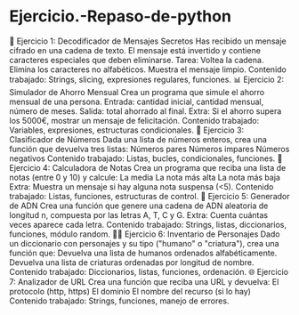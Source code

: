 # Ejercicio.-Repaso-de-python

🧩 Ejercicio 1: Decodificador de Mensajes Secretos
Has recibido un mensaje cifrado en una cadena de texto. El mensaje está invertido y contiene caracteres especiales que deben eliminarse.
Tarea:
Voltea la cadena.
Elimina los caracteres no alfabéticos.
Muestra el mensaje limpio.
Contenido trabajado: Strings, slicing, expresiones regulares, funciones.
📊 Ejercicio 2: Simulador de Ahorro Mensual
Crea un programa que simule el ahorro mensual de una persona.
Entrada: cantidad inicial, cantidad mensual, número de meses.
Salida: total ahorrado al final.
Extra: Si el ahorro supera los 5000€, mostrar un mensaje de felicitación.
Contenido trabajado: Variables, expresiones, estructuras condicionales.
🧠 Ejercicio 3: Clasificador de Números
Dada una lista de números enteros, crea una función que devuelva tres listas:
Números pares
Números impares
Números negativos
Contenido trabajado: Listas, bucles, condicionales, funciones.
🧮 Ejercicio 4: Calculadora de Notas
Crea un programa que reciba una lista de notas (entre 0 y 10) y calcule:
La media
La nota más alta
La nota más baja
Extra: Muestra un mensaje si hay alguna nota suspensa (<5).
Contenido trabajado: Listas, funciones, estructuras de control.
🧬 Ejercicio 5: Generador de ADN
Crea una función que genere una cadena de ADN aleatoria de longitud n, compuesta por las letras A, T, C y G.
Extra: Cuenta cuántas veces aparece cada letra.
Contenido trabajado: Strings, listas, diccionarios, funciones, módulo random.
🧙‍♀️ Ejercicio 6: Inventario de Personajes
Dado un diccionario con personajes y su tipo ("humano" o "criatura"), crea una función que:
Devuelva una lista de humanos ordenados alfabéticamente.
Devuelva una lista de criaturas ordenadas por longitud de nombre.
Contenido trabajado: Diccionarios, listas, funciones, ordenación.
🌐 Ejercicio 7: Analizador de URL
Crea una función que reciba una URL y devuelva:
El protocolo (http, https)
El dominio
El nombre del recurso (si lo hay)
Contenido trabajado: Strings, funciones, manejo de errores.